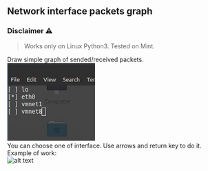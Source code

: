 ## Network interface packets graph
### Disclaimer ⚠️
> Works only on Linux Python3. Tested on Mint.  
  
Draw simple graph of sended/received packets.  
![alt text](https://github.com/GloryToMoon/iface_monitor/blob/assets/choose_iface.jpg)  
You can choose one of interface. Use arrows and return key to do it.  
Example of work:  
![alt text](https://github.com/GloryToMoon/iface_monitor/blob/assets/iface_example.gif)

